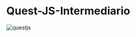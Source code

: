 # Quest-JS-Intermediario

![questjs](https://user-images.githubusercontent.com/102994125/197780882-6b36537b-b4ad-4dd8-80f5-25ab41545ba8.gif)
